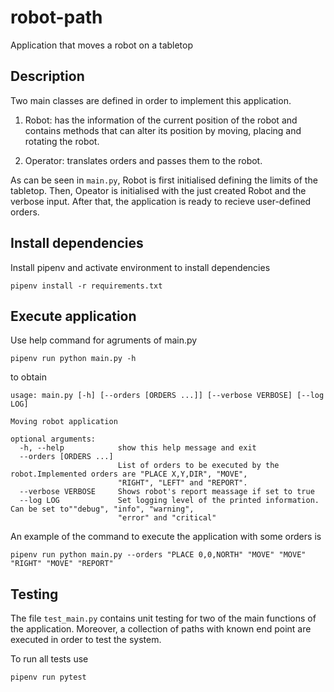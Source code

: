 # robot-path

Application that moves a robot on a tabletop

## Description

Two main classes are defined in order to implement this application.

1. Robot: has the information of the current position of the robot and contains methods that can alter
its position by moving, placing and rotating the robot.

2. Operator: translates orders and passes them to the robot. 

As can be seen in `main.py`, Robot is first initialised defining the limits of the tabletop. Then, Opeator is initialised with the just created Robot and the verbose input. After that, the application is ready to recieve user-defined orders.

## Install dependencies

Install pipenv and activate environment to install dependencies

```
pipenv install -r requirements.txt
```

## Execute application

Use help command for agruments of main.py

```
pipenv run python main.py -h
```

to obtain

```
usage: main.py [-h] [--orders [ORDERS ...]] [--verbose VERBOSE] [--log LOG]

Moving robot application

optional arguments:
  -h, --help            show this help message and exit
  --orders [ORDERS ...]
                        List of orders to be executed by the robot.Implemented orders are "PLACE X,Y,DIR", "MOVE",
                        "RIGHT", "LEFT" and "REPORT".
  --verbose VERBOSE     Shows robot's report meassage if set to true
  --log LOG             Set logging level of the printed information. Can be set to""debug", "info", "warning",
                        "error" and "critical"
```

An example of the command to execute the application with some orders is

```
pipenv run python main.py --orders "PLACE 0,0,NORTH" "MOVE" "MOVE" "RIGHT" "MOVE" "REPORT"
```

## Testing

The file `test_main.py` contains unit testing for two of the main functions of the application. Moreover, a collection of paths with known end point are executed in order to test the system.

To run all tests use

```
pipenv run pytest
```
